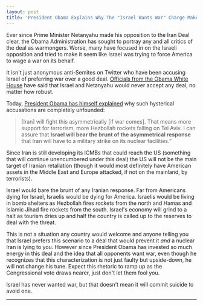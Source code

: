 ```yaml
---
layout: post
title: 'President Obama Explains Why The "Israel Wants War" Charge Makes No Sense'
---
```


Ever since Prime Minister Netanyahu made his opposition to the Iran Deal clear, the Obama Administration has sought to portray any and all critics of the deal as warmongers. Worse, many have focused in on the Israeli opposition and tried to make it seem like Israel was trying to force America to wage a war on its behalf.

It isn't just anonymous anti-Semites on Twitter who have been accusing Israel of preferring war over a good deal. [Officials from the Obama White House](https://www.opposingviews.com/i/politics/white-house-israeli-prime-minister-will-not-support-any-negotiations-iran) have said that Israel and Netanyahu would never accept any deal, no matter how robust.

Today, [President Obama has himself explained](http://www.timesofisrael.com/obama-if-congress-kills-iran-deal-rockets-will-rain-on-tel-aviv/) why such hysterical accusations are completely unfounded:

>[Iran] will fight this asymmetrically [if war comes]. That means more support for terrorism, more Hezbollah rockets falling on Tel Aviv. I can assure that **Israel will bear the brunt of the asymmetrical response** that Iran will have to a military strike on its nuclear facilities.”

Since Iran is still developing its ICMBs that could reach the US (something that will continue unencumbered under this deal) the US will not be the main target of Iranian retaliation (though it would most definitely have American assets in the Middle East and Europe attacked, if not on the mainland, by terrorists).

Israel would bare the brunt of any Iranian response. Far from Americans dying for Israel, Israelis would be dying for America. Israelis would be living in bomb shelters as Hezbollah fires rockets from the north and Hamas and Islamic Jihad fire rockets from the south. Israel's economy will grind to a halt as tourism dries up and half the country is called up to the reserves to deal with the threat.

This is not a situation any country would welcome and anyone telling you that Israel prefers this scenario to a deal that would prevent it *and* a nuclear Iran is lying to you. However since President Obama has invested so much energy in this deal and the idea that all opponents want war, even though he recognizes that this characterization is not just faulty but upside-down, he will not change his tune. Expect this rhetoric to ramp up as the Congressional vote draws nearer, just don't let them fool you.

Israel has never wanted war, but that doesn't mean it will commit suicide to avoid one.

___
